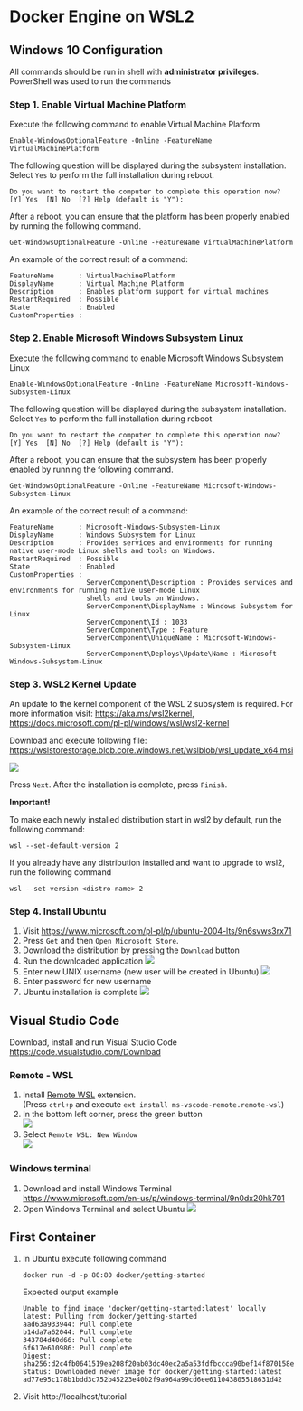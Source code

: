 # Docker Engine on WSL2

## Windows 10 Configuration

All commands should be run in shell with __administrator privileges__.
PowerShell was used to run the commands

### Step 1. Enable Virtual Machine Platform

Execute the following command to enable Virtual Machine Platform
```shell
Enable-WindowsOptionalFeature -Online -FeatureName VirtualMachinePlatform
```

The following question will be displayed during the subsystem installation.
Select `Yes` to perform the full installation during reboot.
```
Do you want to restart the computer to complete this operation now?
[Y] Yes  [N] No  [?] Help (default is "Y"):
```

After a reboot, you can ensure that the platform has been properly enabled by running the following command.
```
Get-WindowsOptionalFeature -Online -FeatureName VirtualMachinePlatform
```

An example of the correct result of a command:
```
FeatureName      : VirtualMachinePlatform
DisplayName      : Virtual Machine Platform
Description      : Enables platform support for virtual machines
RestartRequired  : Possible
State            : Enabled
CustomProperties :
```

### Step 2. Enable Microsoft Windows Subsystem Linux

Execute the following command to enable Microsoft Windows Subsystem Linux
```
Enable-WindowsOptionalFeature -Online -FeatureName Microsoft-Windows-Subsystem-Linux
```
The following question will be displayed during the subsystem installation.
Select `Yes` to perform the full installation during reboot
```
Do you want to restart the computer to complete this operation now?
[Y] Yes  [N] No  [?] Help (default is "Y"):
```

After a reboot, you can ensure that the subsystem has been properly enabled by running the following command.
```
Get-WindowsOptionalFeature -Online -FeatureName Microsoft-Windows-Subsystem-Linux
```

An example of the correct result of a command:
```
FeatureName      : Microsoft-Windows-Subsystem-Linux
DisplayName      : Windows Subsystem for Linux
Description      : Provides services and environments for running native user-mode Linux shells and tools on Windows.
RestartRequired  : Possible
State            : Enabled
CustomProperties :
                   ServerComponent\Description : Provides services and environments for running native user-mode Linux
                   shells and tools on Windows.
                   ServerComponent\DisplayName : Windows Subsystem for Linux
                   ServerComponent\Id : 1033
                   ServerComponent\Type : Feature
                   ServerComponent\UniqueName : Microsoft-Windows-Subsystem-Linux
                   ServerComponent\Deploys\Update\Name : Microsoft-Windows-Subsystem-Linux
```

### Step 3. WSL2 Kernel Update

An update to the kernel component of the WSL 2 subsystem is required. For more information visit: https://aka.ms/wsl2kernel, https://docs.microsoft.com/pl-pl/windows/wsl/wsl2-kernel

Download and execute following file:\
 https://wslstorestorage.blob.core.windows.net/wslblob/wsl_update_x64.msi

![](images/wsl2-kernel-1.png)

Press `Next`. After the installation is complete, press `Finish`.

**Important!**

To make each newly installed distribution start in wsl2 by default, run the
following command:
```
wsl --set-default-version 2
```

If you already have any distribution installed and want to upgrade to wsl2,
run the following command
```
wsl --set-version <distro-name> 2
```


### Step 4. Install Ubuntu

1. Visit https://www.microsoft.com/pl-pl/p/ubuntu-2004-lts/9n6svws3rx71
1. Press `Get` and then `Open Microsoft Store`.
1. Download the distribution by pressing the `Download` button
1. Run the downloaded application
   ![](images/ubuntu-install-start.png)
1. Enter new UNIX username (new user will be created in Ubuntu)
   ![](images/ubuntu-install-username.png)
1. Enter password for new username
1. Ubuntu installation is complete
   ![](images/ubuntu-install-end.png)

## Visual Studio Code

Download, install and run Visual Studio Code\
https://code.visualstudio.com/Download

### Remote - WSL

1. Install [Remote WSL](https://marketplace.visualstudio.com/items?itemName=ms-vscode-remote.remote-wsl) extension.\
   (Press `ctrl+p` and execute `ext install ms-vscode-remote.remote-wsl`)
1. In the bottom left corner, press the green button\
   ![](images/vscode-remote-select.png)
1. Select `Remote WSL: New Window`\
   ![](images/vscode-remote-wsl2.png)

### Windows terminal

1. Download and install Windows Terminal\
   https://www.microsoft.com/en-us/p/windows-terminal/9n0dx20hk701
1. Open Windows Terminal and select Ubuntu
   ![](images/windows-terminal-ubuntu.png)

## First Container

1. In Ubuntu execute following command
   ```
   docker run -d -p 80:80 docker/getting-started
   ```

   Expected output example
   ```
   Unable to find image 'docker/getting-started:latest' locally
   latest: Pulling from docker/getting-started
   aad63a933944: Pull complete
   b14da7a62044: Pull complete
   343784d40d66: Pull complete
   6f617e610986: Pull complete
   Digest: sha256:d2c4fb0641519ea208f20ab03dc40ec2a5a53fdfbccca90bef14f870158ed577
   Status: Downloaded newer image for docker/getting-started:latest
   ad77e95c178b1bdd3c752b45223e40b2f9a964a99cd6ee611043805518631d42
   ```
1.  Visit http://localhost/tutorial
